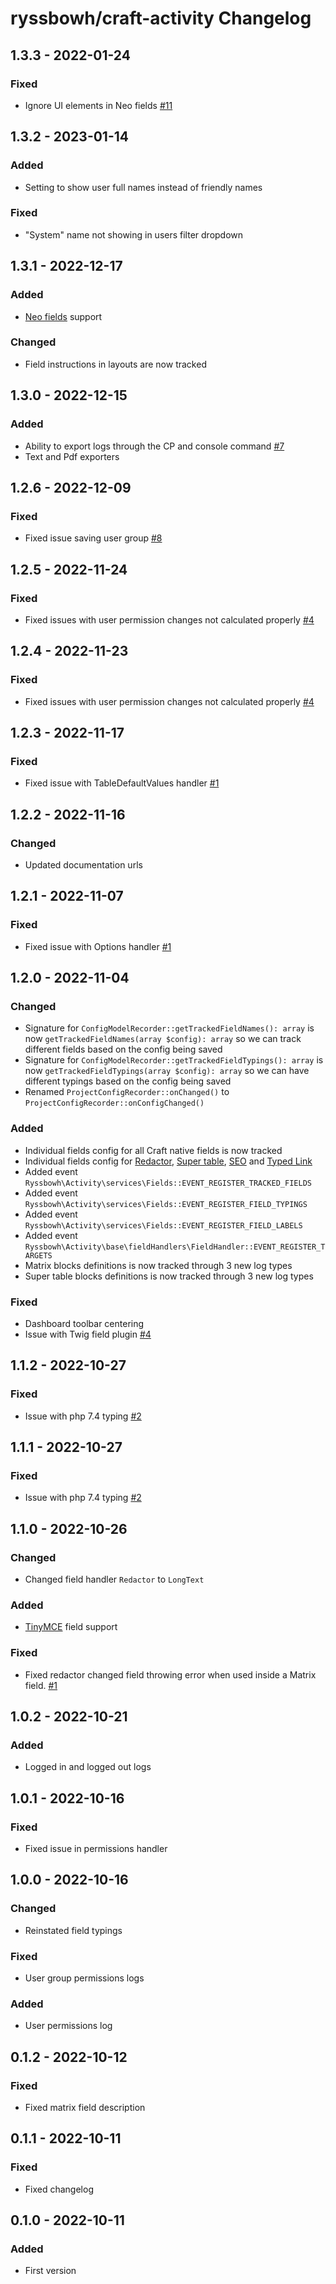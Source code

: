 # ryssbowh/craft-activity Changelog

## 1.3.3 - 2022-01-24

### Fixed
- Ignore UI elements in Neo fields [#11](https://github.com/ryssbowh/craft-activity/issues/11)

## 1.3.2 - 2023-01-14

### Added
- Setting to show user full names instead of friendly names

### Fixed
- "System" name not showing in users filter dropdown

## 1.3.1 - 2022-12-17

### Added
- [Neo fields](https://plugins.craftcms.com/neo) support

### Changed
- Field instructions in layouts are now tracked

## 1.3.0 - 2022-12-15

### Added
- Ability to export logs through the CP and console command [#7](https://github.com/ryssbowh/craft-activity/issues/7)
- Text and Pdf exporters

## 1.2.6 - 2022-12-09

### Fixed
- Fixed issue saving user group [#8](https://github.com/ryssbowh/craft-activity/issues/8)

## 1.2.5 - 2022-11-24

### Fixed
- Fixed issues with user permission changes not calculated properly [#4](https://github.com/ryssbowh/craft-activity/issues/4)

## 1.2.4 - 2022-11-23

### Fixed
- Fixed issues with user permission changes not calculated properly [#4](https://github.com/ryssbowh/craft-activity/issues/4)

## 1.2.3 - 2022-11-17

### Fixed
- Fixed issue with TableDefaultValues handler [#1](https://github.com/ryssbowh/craft-activity/issues/1)

## 1.2.2 - 2022-11-16

### Changed
- Updated documentation urls

## 1.2.1 - 2022-11-07

### Fixed
- Fixed issue with Options handler [#1](https://github.com/ryssbowh/craft-activity/issues/1)

## 1.2.0 - 2022-11-04

### Changed
- Signature for `ConfigModelRecorder::getTrackedFieldNames(): array` is now `getTrackedFieldNames(array $config): array` so we can track different fields based on the config being saved
- Signature for `ConfigModelRecorder::getTrackedFieldTypings(): array` is now `getTrackedFieldTypings(array $config): array` so we can have different typings based on the config being saved
- Renamed `ProjectConfigRecorder::onChanged()` to `ProjectConfigRecorder::onConfigChanged()`

### Added
- Individual fields config for all Craft native fields is now tracked
- Individual fields config for [Redactor](https://plugins.craftcms.com/redactor), [Super table](https://plugins.craftcms.com/super-table), [SEO](https://plugins.craftcms.com/seo) and [Typed Link](https://plugins.craftcms.com/typedlinkfield)
- Added event `Ryssbowh\Activity\services\Fields::EVENT_REGISTER_TRACKED_FIELDS`
- Added event `Ryssbowh\Activity\services\Fields::EVENT_REGISTER_FIELD_TYPINGS`
- Added event `Ryssbowh\Activity\services\Fields::EVENT_REGISTER_FIELD_LABELS`
- Added event `Ryssbowh\Activity\base\fieldHandlers\FieldHandler::EVENT_REGISTER_TARGETS`
- Matrix blocks definitions is now tracked through 3 new log types
- Super table blocks definitions is now tracked through 3 new log types

### Fixed
- Dashboard toolbar centering
- Issue with Twig field plugin [#4](https://github.com/ryssbowh/craft-activity/issues/3)

## 1.1.2 - 2022-10-27

### Fixed
- Issue with php 7.4 typing [#2](https://github.com/ryssbowh/craft-activity/issues/2)

## 1.1.1 - 2022-10-27

### Fixed
- Issue with php 7.4 typing [#2](https://github.com/ryssbowh/craft-activity/issues/2)

## 1.1.0 - 2022-10-26

### Changed
- Changed field handler `Redactor` to `LongText`

### Added
- [TinyMCE](https://plugins.craftcms.com/tinymce) field support

### Fixed
- Fixed redactor changed field throwing error when used inside a Matrix field. [#1](https://github.com/ryssbowh/craft-activity/issues/1)

## 1.0.2 - 2022-10-21

### Added
- Logged in and logged out logs

## 1.0.1 - 2022-10-16

### Fixed
- Fixed issue in permissions handler

## 1.0.0 - 2022-10-16

### Changed
- Reinstated field typings

### Fixed
- User group permissions logs

### Added
- User permissions log

## 0.1.2 - 2022-10-12

### Fixed
- Fixed matrix field description

## 0.1.1 - 2022-10-11

### Fixed
- Fixed changelog

## 0.1.0 - 2022-10-11

### Added
- First version